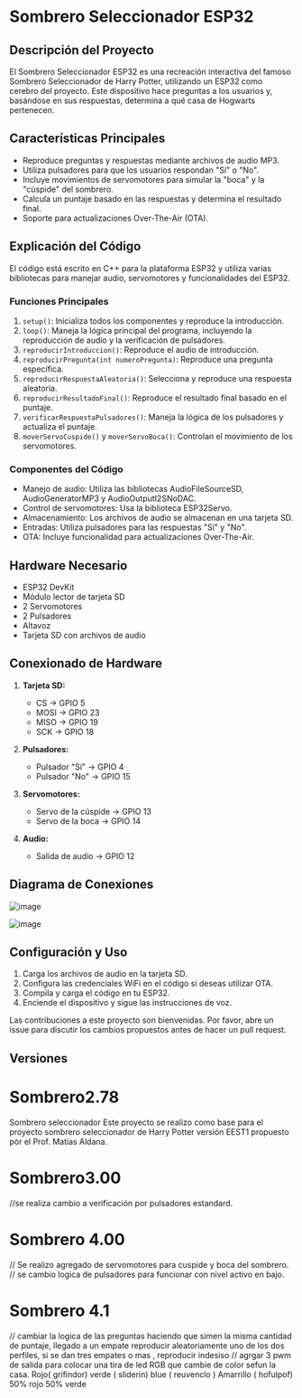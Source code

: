 
 # Sombrero Seleccionador ESP32

## Descripción del Proyecto

El Sombrero Seleccionador ESP32 es una recreación interactiva del famoso Sombrero Seleccionador de Harry Potter, utilizando un ESP32 como cerebro del proyecto. Este dispositivo hace preguntas a los usuarios y, basándose en sus respuestas, determina a qué casa de Hogwarts pertenecen.

## Características Principales

- Reproduce preguntas y respuestas mediante archivos de audio MP3.
- Utiliza pulsadores para que los usuarios respondan "Sí" o "No".
- Incluye movimientos de servomotores para simular la "boca" y la "cúspide" del sombrero.
- Calcula un puntaje basado en las respuestas y determina el resultado final.
- Soporte para actualizaciones Over-The-Air (OTA).

## Explicación del Código

El código está escrito en C++ para la plataforma ESP32 y utiliza varias bibliotecas para manejar audio, servomotores y funcionalidades del ESP32.

### Funciones Principales

1. `setup()`: Inicializa todos los componentes y reproduce la introducción.
2. `loop()`: Maneja la lógica principal del programa, incluyendo la reproducción de audio y la verificación de pulsadores.
3. `reproducirIntroduccion()`: Reproduce el audio de introducción.
4. `reproducirPregunta(int numeroPregunta)`: Reproduce una pregunta específica.
5. `reproducirRespuestaAleatoria()`: Selecciona y reproduce una respuesta aleatoria.
6. `reproducirResultadoFinal()`: Reproduce el resultado final basado en el puntaje.
7. `verificarRespuestaPulsadores()`: Maneja la lógica de los pulsadores y actualiza el puntaje.
8. `moverServoCuspide()` y `moverServoBoca()`: Controlan el movimiento de los servomotores.

### Componentes del Código

- Manejo de audio: Utiliza las bibliotecas AudioFileSourceSD, AudioGeneratorMP3 y AudioOutputI2SNoDAC.
- Control de servomotores: Usa la biblioteca ESP32Servo.
- Almacenamiento: Los archivos de audio se almacenan en una tarjeta SD.
- Entradas: Utiliza pulsadores para las respuestas "Sí" y "No".
- OTA: Incluye funcionalidad para actualizaciones Over-The-Air.

## Hardware Necesario

- ESP32 DevKit
- Módulo lector de tarjeta SD
- 2 Servomotores
- 2 Pulsadores
- Altavoz
- Tarjeta SD con archivos de audio

## Conexionado de Hardware

1. **Tarjeta SD:**
   - CS -> GPIO 5
   - MOSI -> GPIO 23
   - MISO -> GPIO 19
   - SCK -> GPIO 18

2. **Pulsadores:**
   - Pulsador "Sí" -> GPIO 4
   - Pulsador "No" -> GPIO 15

3. **Servomotores:**
   - Servo de la cúspide -> GPIO 13
   - Servo de la boca -> GPIO 14

4. **Audio:**
   - Salida de audio -> GPIO 12

## Diagrama de Conexiones
![image](https://github.com/user-attachments/assets/9d7e7700-d046-4db9-811e-4e0fd3a52e68)

![image](https://github.com/user-attachments/assets/24cc65a1-362a-46b8-a064-d5c523fbd545)

## Configuración y Uso

1. Carga los archivos de audio en la tarjeta SD.
2. Configura las credenciales WiFi en el código si deseas utilizar OTA.
3. Compila y carga el código en tu ESP32.
4. Enciende el dispositivo y sigue las instrucciones de voz.

Las contribuciones a este proyecto son bienvenidas. Por favor, abre un issue para discutir los cambios propuestos antes de hacer un pull request.
## Versiones
# Sombrero2.78
 Sombrero seleccionador
 Este proyecto se realizo como base para el proyecto sombrero seleccionador de Harry Potter
 versión EEST1 propuesto pòr el Prof. Matias Aldana.
 # Sombrero3.00 
//se realiza cambio a verificación por pulsadores estandard.
 # Sombrero 4.00
 // Se realizo agregado de servomotores para cuspide y boca del sombrero.
 // se cambio logica de pulsadores para funcionar con nivel activo en bajo.
 # Sombrero 4.1
 // cambiar la logica de las preguntas haciendo que simen la misma cantidad de puntaje, llegado a un empate reproducir aleatoriamente uno de los dos perfiles, si se dan tres empates o mas , reproducir indesiso 
 // agrgar  3 pwm  de salida  para colocar una tira de led RGB  que cambie de color sefun la casa. Rojo( grifindor) verde ( sliderin) blue ( reuvenclo )  Amarrillo ( hofulpof) 50% rojo 50% verde 
 
